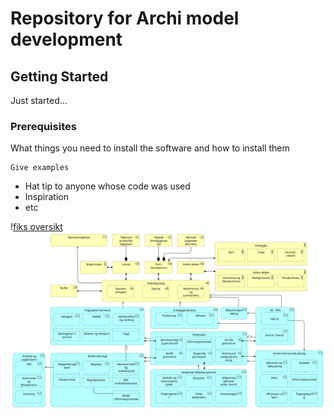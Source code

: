 # Repository for Archi model development
## Getting Started

Just started...

### Prerequisites

What things you need to install the software and how to install them

```
Give examples
```

* Hat tip to anyone whose code was used
* Inspiration
* etc


\![fiks oversikt](images/fiks_diagram.png "Fiks oversikt")
![Metamodell arkitekturlandskap kommune](arkitekturlandskap.svg "Metamodell")

